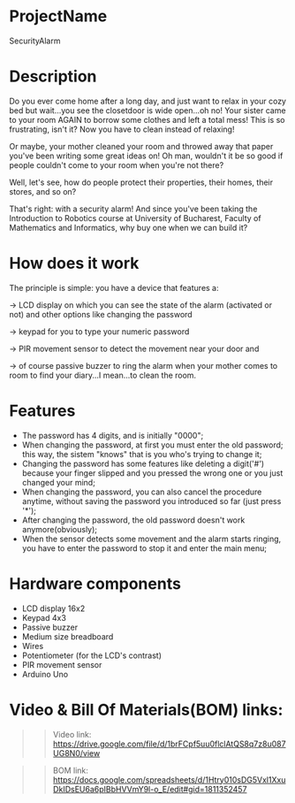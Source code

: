 # ProjectName 
SecurityAlarm

# Description
Do you ever come home after a long day, and just want to relax in your cozy bed but wait...you see the closetdoor is wide open...oh no! Your sister came to your room AGAIN to borrow some clothes and left a total mess! This is so frustrating, isn't it? Now you have to clean instead of relaxing!

Or maybe, your mother cleaned your room and throwed away that paper you've been writing some great ideas on! Oh man, wouldn't it be so good if people couldn't come to your room when you're not there? 

Well, let's see, how do people protect their properties, their homes, their stores, and so on? 

That's right: with a security alarm! And since you've been taking the Introduction to Robotics course at University of Bucharest, Faculty of Mathematics and Informatics, why buy one when we can build it? 

# How does it work
The principle is simple: you have a device that features a:

-> LCD display on which you can see the state of the alarm (activated or not) and other options like changing the password

-> keypad for you to type your numeric password

-> PIR movement sensor to detect the movement near your door and

-> of course passive buzzer to ring the alarm when your mother comes to room to find your diary...I mean...to clean the room.

# Features
* The password has 4 digits, and is initially "0000";
* When changing the password, at first you must enter the old password; this way, the sistem "knows" that is you who's trying to change it;
* Changing the password has some features like deleting a digit('#') because your finger slipped and you pressed the wrong one or you just changed your mind;
* When changing the password, you can also cancel the procedure anytime, without saving the password you introduced so far (just press '*');
* After changing the password, the old password doesn't work anymore(obviously);
* When the sensor detects some movement and the alarm starts ringing, you have to enter the password to stop it and enter the main menu;


# Hardware components
* LCD display 16x2
* Keypad 4x3
* Passive buzzer
* Medium size breadboard
* Wires
* Potentiometer (for the LCD's contrast)
* PIR movement sensor
* Arduino Uno


# Video & Bill Of Materials(BOM) links:
>> Video link: https://drive.google.com/file/d/1brFCpf5uu0flclAtQS8q7z8u087UG8N0/view

>> BOM link: https://docs.google.com/spreadsheets/d/1Htry010sDG5Vxl1XxuDkIDsEU6a6pIBbHVVmY9l-o_E/edit#gid=1811352457


